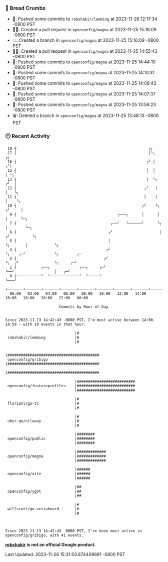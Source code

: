 ### 🍞 Bread Crumbs

 * 🚢: Pushed some commits to `robshakir/lemming` at 2023-11-26 12:17:34 -0800 PST
 * ✍🏼: Created a pull request in `openconfig/magna` at 2023-11-25 15:16:09 -0800 PST
 * 💥: Created a branch in `openconfig/magna` at 2023-11-25 15:16:09 -0800 PST
 * ✍🏼: Created a pull request in `openconfig/magna` at 2023-11-25 14:55:43 -0800 PST
 * 🚢: Pushed some commits to `openconfig/magna` at 2023-11-25 14:44:10 -0800 PST
 * 🚢: Pushed some commits to `openconfig/magna` at 2023-11-25 14:10:31 -0800 PST
 * 🚢: Pushed some commits to `openconfig/magna` at 2023-11-25 14:08:42 -0800 PST
 * 🚢: Pushed some commits to `openconfig/magna` at 2023-11-25 14:07:37 -0800 PST
 * 🚢: Pushed some commits to `openconfig/magna` at 2023-11-25 13:56:23 -0800 PST
 * 🗑: Deleted a branch in `openconfig/magna` at 2023-11-25 13:48:13 -0800 PST

### 🕘 Recent Activity
```
 18 ┼                                                           ╭╮
 17 ┤                                                           │╰╮               ╭╮
 16 ┤                                                          ╭╯ │              ╭╯│
 15 ┤                                                          │  │              │ ╰╮
 13 ┤                                                          │  ╰╮            ╭╯  │
 12 ┤                                                         ╭╯   │            │   ╰╮
 11 ┤                                                         │    │            │    ╰╮
 10 ┤                                                        ╭╯    ╰╮          ╭╯     │
  9 ┤                                             ╭───╮      │      │          │      ╰─╮
  7 ┤                                          ╭──╯   ╰──────╯      ╰╮         │        ╰─╮
  6 ┤                                         ╭╯                     │        ╭╯          ╰╮
  5 ┤                                         │                      ╰╮       │            ╰╮
  4 ┤                                        ╭╯                       ╰╮    ╭─╯             ╰╮        ╭─
  2 ┤                                       ╭╯                         ╰╮  ╭╯                ╰╮     ╭─╯
  1 ┤           ╭──╮             ╭──╮     ╭─╯                           ╰──╯                  │   ╭─╯
  0 ┼───────────╯  ╰─────────────╯  ╰─────╯                                                   ╰───╯
    +───────+───────+───────+───────+───────+───────+───────+───────+───────+───────+───────+───────+────
  00:00   02:00   04:00   06:00   08:00   10:00   12:00   14:00   16:00   18:00   20:00   22:00   00:00   

						Commits by Hour of Day


Since 2023-11-13 14:42:43 -0800 PST, I'm most active between 14:00-14:59 - with 19 events in that hour.

```



```
                               |#
 robshakir/lemming             |#
                               |#

                               |#########################################
 openconfig/gribigo            |#########################################
                               |#########################################

                               |##########################
 openconfig/featureprofiles    |##########################
                               |##########################

                               |#
 florianl/go-tc                |#
                               |#

                               |#
 uber-go/nilaway               |#
                               |#

                               |########
 openconfig/public             |########
                               |########

                               |#############
 openconfig/magna              |#############
                               |#############

                               |######
 openconfig/aite               |######
                               |######

                               |##
 openconfig/ygot               |##
                               |##

                               |#
 willscott/go-vestaboard       |#
                               |#



Since 2023-11-13 14:42:43 -0800 PST, I've been most active in openconfig/gribigo, with 41 events.

```
**[robshakir](mailto:robjs@google.com) is not an official Google product.**  


Last Updated: 2023-11-26 15:31:03.874409691 -0800 PST
